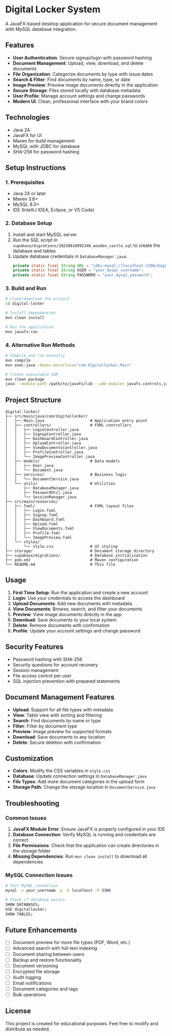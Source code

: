 # Digital Locker System

A JavaFX-based desktop application for secure document management with MySQL database integration.

## Features

- **User Authentication**: Secure signup/login with password hashing
- **Document Management**: Upload, view, download, and delete documents
- **File Organization**: Categorize documents by type with issue dates
- **Search & Filter**: Find documents by name, type, or date
- **Image Preview**: Preview image documents directly in the application
- **Secure Storage**: Files stored locally with database metadata
- **User Profile**: Manage account settings and change passwords
- **Modern UI**: Clean, professional interface with your brand colors

## Technologies

- Java 24
- JavaFX for UI
- Maven for build management
- MySQL with JDBC for database
- SHA-256 for password hashing

## Setup Instructions

### 1. Prerequisites
- Java 24 or later
- Maven 3.6+
- MySQL 8.0+
- IDE (IntelliJ IDEA, Eclipse, or VS Code)

### 2. Database Setup
1. Install and start MySQL server
2. Run the SQL script in `supabase/migrations/20250610092340_wooden_castle.sql` to create the database and tables
3. Update database credentials in `DatabaseManager.java`:
   ```java
   private static final String URL = "jdbc:mysql://localhost:3306/digitallocker";
   private static final String USER = "your_mysql_username";
   private static final String PASSWORD = "your_mysql_password";
   ```

### 3. Build and Run
```bash
# Clone/download the project
cd digital-locker

# Install dependencies
mvn clean install

# Run the application
mvn javafx:run
```

### 4. Alternative Run Methods
```bash
# Compile and run manually
mvn compile
mvn exec:java -Dexec.mainClass="com.digitallocker.Main"

# Create executable JAR
mvn clean package
java --module-path /path/to/javafx/lib --add-modules javafx.controls,javafx.fxml -jar target/digital-locker-1.0.0.jar
```

## Project Structure

```
digital-locker/
├── src/main/java/com/digitallocker/
│   ├── Main.java                    # Application entry point
│   ├── controllers/                 # FXML controllers
│   │   ├── LoginController.java
│   │   ├── SignupController.java
│   │   ├── DashboardController.java
│   │   ├── UploadController.java
│   │   ├── ViewDocumentsController.java
│   │   ├── ProfileController.java
│   │   └── ImagePreviewController.java
│   ├── models/                      # Data models
│   │   ├── User.java
│   │   └── Document.java
│   ├── services/                    # Business logic
│   │   └── DocumentService.java
│   └── utils/                       # Utilities
│       ├── DatabaseManager.java
│       ├── PasswordUtil.java
│       └── SessionManager.java
├── src/main/resources/
│   ├── fxml/                        # FXML layout files
│   │   ├── Login.fxml
│   │   ├── Signup.fxml
│   │   ├── Dashboard.fxml
│   │   ├── Upload.fxml
│   │   ├── ViewDocuments.fxml
│   │   ├── Profile.fxml
│   │   └── ImagePreview.fxml
│   └── styles/
│       └── style.css                # UI styling
├── storage/                         # Document storage directory
├── supabase/migrations/             # Database initialization
├── pom.xml                          # Maven configuration
└── README.md                        # This file
```

## Usage

1. **First Time Setup**: Run the application and create a new account
2. **Login**: Use your credentials to access the dashboard
3. **Upload Documents**: Add new documents with metadata
4. **View Documents**: Browse, search, and filter your documents
5. **Preview**: View image documents directly in the app
6. **Download**: Save documents to your local system
7. **Delete**: Remove documents with confirmation
8. **Profile**: Update your account settings and change password

## Security Features

- Password hashing with SHA-256
- Security questions for account recovery
- Session management
- File access control per user
- SQL injection prevention with prepared statements

## Document Management Features

- **Upload**: Support for all file types with metadata
- **View**: Table view with sorting and filtering
- **Search**: Find documents by name or type
- **Filter**: Filter by document type
- **Preview**: Image preview for supported formats
- **Download**: Save documents to any location
- **Delete**: Secure deletion with confirmation

## Customization

- **Colors**: Modify the CSS variables in `style.css`
- **Database**: Update connection settings in `DatabaseManager.java`
- **File Types**: Add more document categories in the upload form
- **Storage Path**: Change the storage location in `DocumentService.java`

## Troubleshooting

### Common Issues

1. **JavaFX Module Error**: Ensure JavaFX is properly configured in your IDE
2. **Database Connection**: Verify MySQL is running and credentials are correct
3. **File Permissions**: Check that the application can create directories in the storage folder
4. **Missing Dependencies**: Run `mvn clean install` to download all dependencies

### MySQL Connection Issues
```bash
# Test MySQL connection
mysql -u your_username -p -h localhost -P 3306

# Check if database exists
SHOW DATABASES;
USE digitallocker;
SHOW TABLES;
```

## Future Enhancements

- [ ] Document preview for more file types (PDF, Word, etc.)
- [ ] Advanced search with full-text indexing
- [ ] Document sharing between users
- [ ] Backup and restore functionality
- [ ] Document versioning
- [ ] Encrypted file storage
- [ ] Audit logging
- [ ] Email notifications
- [ ] Document categories and tags
- [ ] Bulk operations

## License

This project is created for educational purposes. Feel free to modify and distribute as needed.